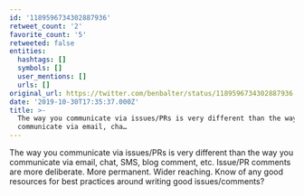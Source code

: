 ```yaml
---
id: '1189596734302887936'
retweet_count: '2'
favorite_count: '5'
retweeted: false
entities:
  hashtags: []
  symbols: []
  user_mentions: []
  urls: []
original_url: https://twitter.com/benbalter/status/1189596734302887936
date: '2019-10-30T17:35:37.000Z'
title: >-
  The way you communicate via issues/PRs is very different than the way you
  communicate via email, cha…
---
```


The way you communicate via issues/PRs is very different than the way you communicate via email, chat, SMS, blog comment, etc. Issue/PR comments are more deliberate. More permanent. Wider reaching. Know of any good resources for best practices around writing good issues/comments?